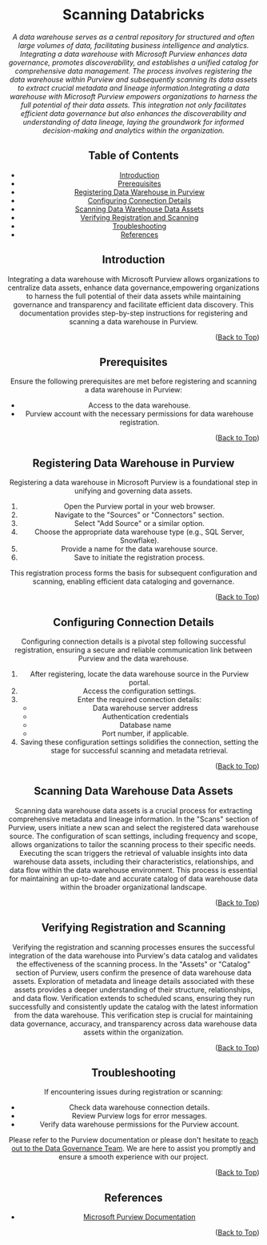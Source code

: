<!-- Improved compatibility of Back to Top link -->
<a name="Azure Datawarehouse-top"></a>

<!-- Concept TITLE AND OVERVIEW -->

<center>

# Scanning Databricks

*A data warehouse serves as a central repository for structured and often large volumes of data, facilitating business intelligence and analytics. Integrating a data warehouse with Microsoft Purview enhances data governance, promotes discoverability, and establishes a unified catalog for comprehensive data management. The process involves registering the data warehouse within Purview and subsequently scanning its data assets to extract crucial metadata and lineage information.Integrating a data warehouse with Microsoft Purview empowers organizations to harness the full potential of their data assets. This integration not only facilitates efficient data governance but also enhances the discoverability and understanding of data lineage, laying the groundwork for informed decision-making and analytics within the organization.*

## Table of Contents

- [Introduction](#introduction)
- [Prerequisites](#prerequisites)
- [Registering Data Warehouse in Purview](#registering-data-warehouse-in-purview)
- [Configuring Connection Details](#configuring-connection-details)
- [Scanning Data Warehouse Data Assets](#scanning-data-warehouse-data-assets)
- [Verifying Registration and Scanning](#verifying-registration-and-scanning)
- [Troubleshooting](#troubleshooting)
- [References](#references)

## Introduction

Integrating a data warehouse with Microsoft Purview allows organizations to centralize data assets, enhance data governance,empowering organizations to harness the full potential of their data assets while maintaining governance and transparency and facilitate efficient data discovery. This documentation provides step-by-step instructions for registering and scanning a data warehouse in Purview.

<p align="right">(<a href="#Azure Datawarehouse-top">Back to Top</a>)</p>

## Prerequisites

Ensure the following prerequisites are met before registering and scanning a data warehouse in Purview:

- Access to the data warehouse.
- Purview account with the necessary permissions for data warehouse registration.

<p align="right">(<a href="#Azure Datawarehouse-top">Back to Top</a>)</p>

## Registering Data Warehouse in Purview

Registering a data warehouse in Microsoft Purview is a foundational step in unifying and governing data assets. 

1. Open the Purview portal in your web browser.
2. Navigate to the "Sources" or "Connectors" section.
3. Select "Add Source" or a similar option.
4. Choose the appropriate data warehouse type (e.g., SQL Server, Snowflake).
5. Provide a name for the data warehouse source.
6. Save to initiate the registration process.

This registration process forms the basis for subsequent configuration and scanning, enabling efficient data cataloging and governance.

<p align="right">(<a href="#Azure Datawarehouse-top">Back to Top</a>)</p>

## Configuring Connection Details
Configuring connection details is a pivotal step following successful registration, ensuring a secure and reliable communication link between Purview and the data warehouse. 

1. After registering, locate the data warehouse source in the Purview portal.
2. Access the configuration settings.
3. Enter the required connection details:
   - Data warehouse server address
   - Authentication credentials
   - Database name
   - Port number, if applicable.
4. Saving these configuration settings solidifies the connection, setting the stage for successful scanning and metadata retrieval.

<p align="right">(<a href="#Azure Datawarehouse-top">Back to Top</a>)</p>

## Scanning Data Warehouse Data Assets

Scanning data warehouse data assets is a crucial process for extracting comprehensive metadata and lineage information. In the "Scans" section of Purview, users initiate a new scan and select the registered data warehouse source. The configuration of scan settings, including frequency and scope, allows organizations to tailor the scanning process to their specific needs. Executing the scan triggers the retrieval of valuable insights into data warehouse data assets, including their characteristics, relationships, and data flow within the data warehouse environment. This process is essential for maintaining an up-to-date and accurate catalog of data warehouse data within the broader organizational landscape.

<p align="right">(<a href="#Azure Datawarehouse-top">Back to Top</a>)</p>

## Verifying Registration and Scanning

Verifying the registration and scanning processes ensures the successful integration of the data warehouse into Purview's data catalog and validates the effectiveness of the scanning process. In the "Assets" or "Catalog" section of Purview, users confirm the presence of data warehouse data assets. Exploration of metadata and lineage details associated with these assets provides a deeper understanding of their structure, relationships, and data flow. Verification extends to scheduled scans, ensuring they run successfully and consistently update the catalog with the latest information from the data warehouse. This verification step is crucial for maintaining data governance, accuracy, and transparency across data warehouse data assets within the organization.

<p align="right">(<a href="#Azure Datawarehouse-top">Back to Top</a>)</p>

## Troubleshooting

If encountering issues during registration or scanning:

- Check data warehouse connection details.
- Review Purview logs for error messages.
- Verify data warehouse permissions for the Purview account.

Please refer to the Purview documentation or please don't hesitate to [reach out to the Data Governance Team](mailto:data_governance_team@client.com). We are here to assist you promptly and ensure a smooth experience with our project.

<p align="right">(<a href="#Azure Datawarehouse-top">Back to Top</a>)</p>

## References

- [Microsoft Purview Documentation](https://docs.microsoft.com/en-us/azure/purview/)

<p align="right">(<a href="#Azure Datawarehouse-top">Back to Top</a>)</p>


